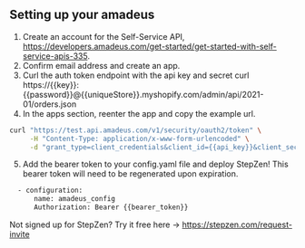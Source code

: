 ## Setting up your amadeus

1. Create an account for the Self-Service API, https://developers.amadeus.com/get-started/get-started-with-self-service-apis-335.
2. Confirm email address and create an app.
3. Curl the auth token endpoint with the api key and secret
curl https://{{key}}:{{password}}@{{uniqueStore}}.myshopify.com/admin/api/2021-01/orders.json
4. In the apps section, reenter the app and copy the example url.
```bash
curl "https://test.api.amadeus.com/v1/security/oauth2/token" \
     -H "Content-Type: application/x-www-form-urlencoded" \
     -d "grant_type=client_credentials&client_id={{api_key}}&client_secret={{api_secret}}"
```
5. Add the bearer token to your config.yaml file and deploy StepZen! This bearer token will need to be regenerated upon expiration.
```bash
  - configuration:  
      name: amadeus_config
      Authorization: Bearer {{bearer_token}}
```


Not signed up for StepZen? Try it free here -> https://stepzen.com/request-invite

